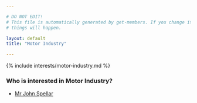 ```yaml
---

# DO NOT EDIT!
# This file is automatically generated by get-members. If you change it, bad
# things will happen.

layout: default
title: "Motor Industry"

---
```


{% include interests/motor-industry.md %}

### Who is interested in Motor Industry?


* [Mr John Spellar](../members/mr-john-spellar.html)
